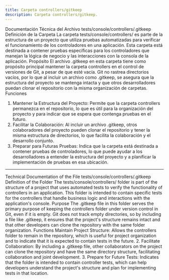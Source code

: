 ```yaml
---
title: Carpeta controllers/gitkeep
description: Carpeta controllers/gitkeep.
---
```


Documentación Técnica del Archivo tests/console/controllers/.gitkeep
Definición de la Carpeta
La carpeta tests/console/controllers/ es parte de la estructura de un proyecto que utiliza pruebas automatizadas para verificar el funcionamiento de los controladores en una aplicación. Esta carpeta está destinada a contener pruebas específicas para los controladores que manejan la lógica de negocio y las interacciones con la consola de la aplicación.
Propósito
El archivo .gitkeep en esta carpeta tiene como propósito principal mantener la carpeta controllers en el control de versiones de Git, a pesar de que esté vacía. Git no rastrea directorios vacíos, por lo que al incluir un archivo como .gitkeep, se asegura que la estructura del proyecto se mantenga intacta y que otros desarrolladores puedan clonar el repositorio con la misma organización de carpetas.
Funciones
1. Mantener la Estructura del Proyecto: Permite que la carpeta controllers permanezca en el repositorio, lo que es útil para la organización del proyecto y para indicar que se espera que contenga pruebas en el futuro.
2. Facilitar la Colaboración: Al incluir un archivo .gitkeep, otros colaboradores del proyecto pueden clonar el repositorio y tener la misma estructura de directorios, lo que facilita la colaboración y el desarrollo conjunto.
3. Preparar para Futuras Pruebas: Indica que la carpeta está destinada a contener pruebas de controladores, lo que puede ayudar a los desarrolladores a entender la estructura del proyecto y a planificar la implementación de pruebas en esa ubicación.
---
Technical Documentation of the File tests/console/controllers/.gitkeep
Definition of the Folder
The tests/console/controllers/ folder is part of the structure of a project that uses automated tests to verify the functionality of controllers in an application. This folder is intended to contain specific tests for the controllers that handle business logic and interactions with the application's console.
Purpose
The .gitkeep file in this folder serves the primary purpose of keeping the controllers folder under version control in Git, even if it is empty. Git does not track empty directories, so by including a file like .gitkeep, it ensures that the project's structure remains intact and that other developers can clone the repository with the same folder organization.
Functions
Maintain Project Structure: Allows the controllers folder to remain in the repository, which is useful for project organization and to indicate that it is expected to contain tests in the future.
2. Facilitate Collaboration: By including a .gitkeep file, other collaborators on the project can clone the repository and have the same directory structure, facilitating collaboration and joint development.
3. Prepare for Future Tests: Indicates that the folder is intended to contain controller tests, which can help developers understand the project's structure and plan for implementing tests in that location.
